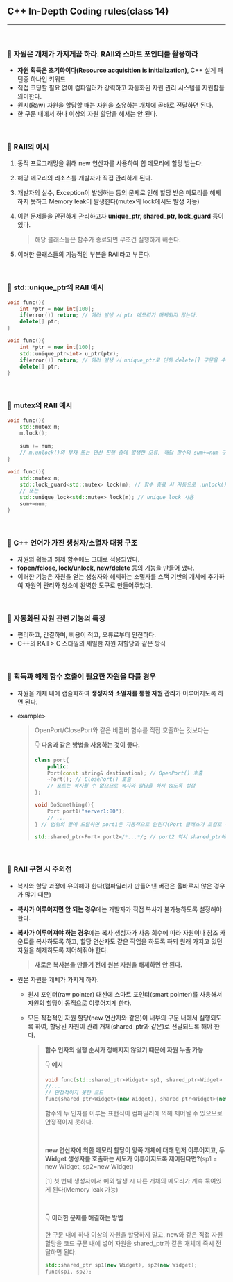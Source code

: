 ## C++ In-Depth Coding rules(class 14)

***

<br>

### :pushpin: 자원은 개체가 가지게끔 하라. RAII와 스마트 포인터를 활용하라

- **자원 획득은 초기화이다(Resource acquisition is initialization)**, C++ 설계 패턴중 하나인 키워드
- 직접 코딩할 필요 없이 컴파일러가 강력하고 자동화된 자원 관리 시스템을 지원함을 의미한다.
- 원시(Raw) 자원을 할당할 때는 자원을 소유하는 개체에 곧바로 전달하면 된다.
- 한 구문 내에서 하나 이상의 자원 할당을 해서는 안 된다.

<br>

### :pushpin: RAII의 예시

1. 동적 프로그래밍을 위해 new 연산자를 사용하여 힙 메모리에 할당 받는다.

2. 해당 메모리의 리소스를 개발자가 직접 관리하게 된다.

3. 개발자의 실수, Exception이 발생하는 등의 문제로 인해 할당 받은 메모리를 해제하지 못하고 Memory leak이 발생한다(mutex의 lock에서도 발생 가능)

4. 이런 문제들을 안전하게 관리하고자 **unique_ptr, shared_ptr, lock_guard** 등이 있다.

   > 해당 클래스들은 함수가 종료되면 무조건 실행하게 해준다.

5. 이러한 클래스들의 기능적인 부분을 RAII라고 부른다.

<br>

### :pushpin: std::unique_ptr의 RAII 예시

```c++
void func(){
    int *ptr = new int[100];
    if(error()) return; // 에러 발생 시 ptr 메모리가 해제되지 않는다.
    delete[] ptr;
}
```

```c++
void func(){
    int *ptr = new int[100];
    std::unique_ptr<int> u_ptr(ptr);
    if(error()) return; // 에러 발생 시 unique_ptr로 인해 delete[] 구문을 수행하고 종료
    delete[] ptr;
}
```

<br>

### :pushpin: mutex의 RAII 예시

```c++
void func(){
    std::mutex m;
    m.lock();
    
    sum += num;
    // m.unlock()의 부재 또는 연산 진행 중에 발생한 오류, 해당 함수의 sum+=num 구문은 lock()을 점유, 다른 스레드들은 해당 함수에 접근 불가, wait 상태 돌입
}
```

```c++
void func(){
    std::mutex m;
    std::lock_guard<std::mutex> lock(m); // 함수 종료 시 자동으로 .unlock() 가능
    // 또는
    std::unique_lock<std::mutex> lock(m); // unique_lock 사용
    sum+=num;
}
```

<br>

### :pushpin: C++ 언어가 가진 생성자/소멸자 대칭 구조

- 자원의 획득과 해제 함수에도 그대로 적용되었다.
- **fopen/fclose, lock/unlock, new/delete** 등의 기능을 만들어 냈다.
- 이러한 기능은 자원을 얻는 생성자와 해제하는 소멸자를 스택 기반의 개체에 추가하여 자원의 관리와 청소에 완벽한 도구로 만들어주었다.

<br>

### :pushpin: 자동화된 자원 관련 기능의 특징

- 편리하고, 간결하며, 비용이 적고, 오류로부터 안전하다.
- C++의 RAII > C 스타일의 세밀한 자원 재할당과 같은 방식

<br>

### :pushpin: 획득과 해제 함수 호출이 필요한 자원을 다룰 경우

- 자원을 개체 내에 캡슐화하여 **생성자와 소멸자를 통한 자원 관리**가 이루어지도록 하면 된다.

- example>

  > OpenPort/ClosePort와 같은 비멤버 함수를 직접 호출하는 것보다는 
  >
  > :point_down: __다음과 같은 방법을 사용하는 것이 좋다.__
  >
  > ```c++
  > class port{
  >     public:
  >     Port(const string& destination); // OpenPort() 호출
  >     ~Port(); // ClosePort() 호출
  >     // 포트는 복사될 수 없으므로 복사와 할당을 하지 않도록 설정
  > };
  > 
  > void DoSomething(){
  >     Port port1("server1:80");
  >     // ...
  > } // 범위의 끝에 도달하면 port1은 자동적으로 닫힌다(Port 클래스가 로컬로 선언되어있기 때문에 함수의 종료와 동시에 Port의 소멸자 호출)
  > 
  > std::shared_ptr<Port> port2=/*...*/; // port2 역시 shared_ptr에 의해 자동으로 닫힌다.
  > ```



<br>

### :pushpin: RAII 구현 시 주의점

- 복사와 할당 과정에 유의해야 한다(컴파일러가 만들어낸 버전은 올바르지 않은 경우가 많기 때문)

- **복사가 이루어지면 안 되는 경우**에는 개발자가 직접 복사가 불가능하도록 설정해야 한다.

- **복사가 이루어져야 하는 경우**에는 복사 생성자가 사용 회수에 따라 자원이나 참조 카운트를 복사하도록 하고, 할당 연산자도 같은 작업을 하도록 하되 원래 가지고 있던 자원을 해제하도록 제어해줘야 한다.

  > **새로운 복사본을 만들기 전에 원본 자원을 해제하면 안 된다.**

- 원본 자원을 개체가 가지게 하자.

  - 원시 포인터(raw pointer) 대신에 스마트 포인터(smart pointer)를 사용해서 자원의 할당이 동적으로 이루어지게 한다.

  - 모든 직접적인 자원 할당(new 연산자와 같은)이 내부의 구문 내에서 실행되도록 하여, 할당된 자원이 관리 개체(shared_ptr과 같은)로 전달되도록 해야 한다.

    > **함수 인자의 실행 순서가 정해지지 않았기 때문에 자원 누출 가능**
    >
    > :point_down: __예시__
    >
    > ```c++
    > void func(std::shared_ptr<Widget> sp1, shared_ptr<Widget> sp2);
    > //...
    > // 안정적이지 못한 코드
    > func(shared_ptr<Widget>(new Widget), shared_ptr<Widget>(new Widget));
    > ```
    >
    > 함수의 두 인자를 이루는 표현식이 컴파일러에 의해 제어될 수 있으므로 안정적이지 못하다.
    >
    > <br>
    >
    > **new 연산자에 의한 메모리 할당이 양쪽 개체에 대해 먼저 이루어지고, 두 Widget 생성자를 호출하는 시도가 이루어지도록 제어된다면?**(sp1 = new Widget, sp2=new Widget)
    >
    > [1] 첫 번째 생성자에서 예외 발생 시 다른 개체의 메모리가 계속 묶여있게 된다(Memory leak 가능)
    >
    > <br>
    >
    > :point_down: __이러한 문제를 해결하는 방법__
    >
    > 한 구문 내에 하나 이상의 자원을 할당하지 말고, new와 같은 직접 자원 할당을 코드 구문 내에 넣어 자원을 shared_ptr과 같은 개체에 즉시 전달하면 된다.
    >
    > ```c++
    > std::shared_ptr sp1(new Widget), sp2(new Widget);
    > func(sp1, sp2);
    > ```
